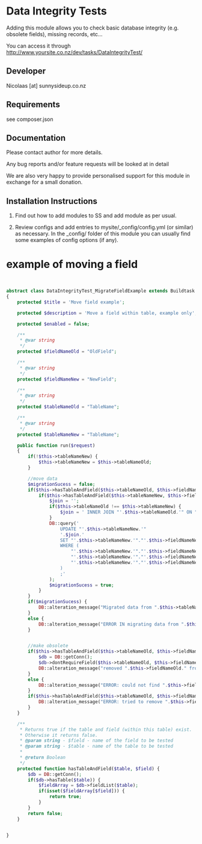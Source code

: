 
Data Integrity Tests
================================================================================


Adding this module allows you to check basic
database integrity (e.g. obsolete fields), missing
records, etc...

You can access it through
http://www.yoursite.co.nz/dev/tasks/DataIntegrityTest/


Developer
-----------------------------------------------
Nicolaas [at] sunnysideup.co.nz


Requirements
-----------------------------------------------
see composer.json


Documentation
-----------------------------------------------
Please contact author for more details.

Any bug reports and/or feature requests will be
looked at in detail

We are also very happy to provide personalised support
for this module in exchange for a small donation.


Installation Instructions
-----------------------------------------------
1. Find out how to add modules to SS and add module as per usual.

2. Review configs and add entries to mysite/_config/config.yml
(or similar) as necessary.
In the _config/ folder of this module
you can usually find some examples of config options (if any).


# example of moving a field

```php


abstract class DataIntegrityTest_MigrateFieldExample extends Buildtask
{
	protected $title = 'Move field example';

	protected $description = 'Move a field within table, example only';

	protected $enabled = false;

	/**
	 * @var string
	 */
	protected $fieldNameOld = "OldField";

	/**
	 * @var string
	 */
	protected $fieldNameNew = "NewField";

	/**
	 * @var string
	 */
	protected $tableNameOld = "TableName";

	/**
	 * @var string
	 */
	protected $tableNameNew = "TableName";

	public function run($request)
	{
		if(!$this->tableNameNew) {
			$this->tableNameNew = $this->tableNameOld;
		}

		//move data
		$migrationSucess = false;
		if($this->hasTableAndField($this->tableNameOld, $this->fieldNameOld)) {
			if($this->hasTableAndField($this->tableNameNew, $this->fieldNameNew)) {
				$join = '';
				if($this->tableNameOld !== $this->tableNameNew) {
					$join = ' INNER JOIN "'.$this->tableNameOld.'" ON "'.$this->tableNameOld.'"."ID" = "'.$this->tableNameNew.'"."ID" ';
				}
				DB::query('
					UPDATE "'.$this->tableNameNew.'"
					'.$join.'
					SET "'.$this->tableNameNew.'"."'.$this->fieldNameNew.'" = "'.$this->tableNameOld.'"."'.$this->fieldNameOld.'"
					WHERE (
						"'.$this->tableNameNew.'"."'.$this->fieldNameNew.'" = 0 OR
						"'.$this->tableNameNew.'"."'.$this->fieldNameNew.'" = \'\' OR
						"'.$this->tableNameNew.'"."'.$this->fieldNameNew.'" IS NULL
					)
					;'
				);
				$migrationSucess = true;
			}
		}
		if($migrationSucess) {
			DB::alteration_message("Migrated data from ".$this->tableNameOld.".".$this->fieldNameOld." to ".$this->tableNameNew.".".$this->fieldNameNew, "created");
		}
		else {
			DB::alteration_message("ERROR IN migrating data from ".$this->tableNameOld.".".$this->fieldNameOld." to ".$this->tableNameNew.".".$this->fieldNameNew, "deleted");
		}


		//make obsolete
		if($this->hasTableAndField($this->tableNameOld, $this->fieldNameOld)) {
			$db = DB::getConn();
			$db->dontRequireField($this->tableNameOld, $this->fieldNameOld);
			DB::alteration_message("removed ".$this->fieldNameOld." from ".$this->tableNameOld."", "deleted");
		}
		else {
			DB::alteration_message("ERROR: could not find ".$this->fieldNameOld." in ".$this->tableNameOld." so it could not be removed", "deleted");
		}
		if($this->hasTableAndField($this->tableNameOld, $this->fieldNameOld)) {
			DB::alteration_message("ERROR: tried to remove ".$this->fieldNameOld." from ".$this->tableNameOld." but it still seems to be there", "deleted");
		}
	}

	/**
	 * Returns true if the table and field (within this table) exist.
	 * Otherwise it returns false.
	 * @param string - $field - name of the field to be tested
	 * @param string - $table - name of the table to be tested
	 *
	 * @return Boolean
	 */
	protected function hasTableAndField($table, $field) {
		$db = DB::getConn();
		if($db->hasTable($table)) {
			$fieldArray = $db->fieldList($table);
			if(isset($fieldArray[$field])) {
				return true;
			}
		}
		return false;
	}


}



```
